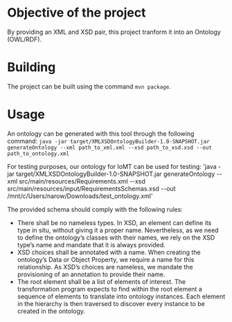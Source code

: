 # Objective of the project
By providing an XML and XSD pair, this project tranform it into an Ontology (OWL/RDF).

# Building
The project can be built using the command `mvn package`.

# Usage
An ontology can be generated with this tool through the following command:
`java -jar target/XMLXSDOntologyBuilder-1.0-SNAPSHOT.jar generateOntology --xml path_to_xml.xml --xsd path_to_xsd.xsd --out path_to_ontology.xml`

For testing purposes, our ontology for IoMT can be used for testing:
'java -jar target/XMLXSDOntologyBuilder-1.0-SNAPSHOT.jar generateOntology --xml src/main/resources/Requirements.xml --xsd src/main/resources/input/RequirementsSchemas.xsd --out /mnt/c/Users/narow/Downloads/test_ontology.xml'

The provided schema should comply with the following rules:
- There shall be no nameless types. In XSD, an element can define its type in situ, without giving it a proper name. Nevertheless, as we need to define the ontology’s classes with their names, we rely on the XSD type’s name and mandate that it is always provided.
- XSD choices shall be annotated with a name. When creating the ontology’s Data or Object Property, we require a name for this relationship. As XSD’s choices are nameless, we mandate the provisioning of an annotation to provide their name.
- The root element shall be a list of elements of interest. The transformation program expects to find within the root element a sequence of elements to translate into ontology instances. Each element in the hierarchy is then traversed to discover every instance to be created in the ontology. 
